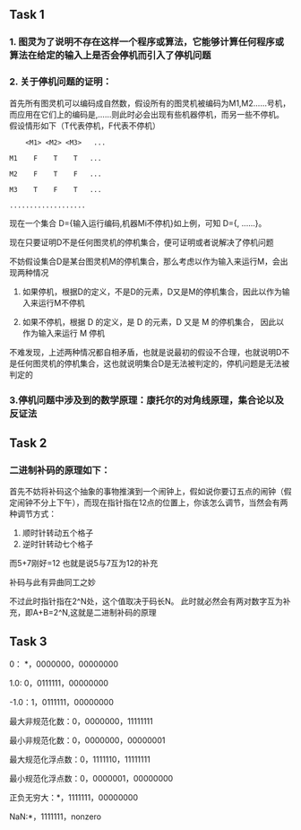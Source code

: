 ## Task 1

### 1. 图灵为了说明不存在这样一个程序或算法，它能够计算任何程序或算法在给定的输入上是否会停机而引入了停机问题

### 2. 关于停机问题的证明：

首先所有图灵机可以编码成自然数，假设所有的图灵机被编码为M1,M2……号机，而应用在它们上的编码是<M1>,<M2>……则此时必会出现有些机器停机，而另一些不停机。假设情形如下（T代表停机，F代表不停机）

    
        <M1> <M2> <M3>   ...
    
    M1    F    T    T   ... 

    M2    F    T    F   ... 

    M3    T    F    T   ... 

    ...................
    
现在一个集合 D={输入运行<Mi>编码,机器Mi不停机}如上例，可知 D={<M1>, <M3>......}。

现在只要证明D不是任何图灵机的停机集合，便可证明或者说解决了停机问题

不妨假设集合D是某台图灵机M的停机集合，那么考虑以<M>作为输入来运行M，会出现两种情况
  
1. 如果停机，根据D的定义，<M>不是D的元素，D又是M的停机集合，因此以<M>作为输入来运行M不停机
  
2. 如果不停机，根据 D 的定义，<M>是 D 的元素，D 又是 M 的停机集合， 因此以<M>作为输入来运行 M 停机

不难发现，上述两种情况都自相矛盾，也就是说最初的假设不合理，也就说明D不是任何图灵机的停机集合，这也就说明集合D是无法被判定的，停机问题是无法被判定的

### 3.停机问题中涉及到的数学原理：康托尔的对角线原理，集合论以及反证法

## Task 2

### 二进制补码的原理如下：

首先不妨将补码这个抽象的事物推演到一个闹钟上，假如说你要订五点的闹钟（假定闹钟不分上下午），而现在指针指在12点的位置上，你该怎么调节，当然会有两种调节方式：
1. 顺时针转动五个格子
2. 逆时针转动七个格子

而5+7刚好=12 也就是说5与7互为12的补充

补码与此有异曲同工之妙

不过此时指针指在2^N处，这个值取决于码长N。
此时就必然会有两对数字互为补充，即A+B=2^N,这就是二进制补码的原理

## Task 3

0： *，0000000，00000000

1.0: 0，0111111，00000000

-1.0：1，0111111，00000000

最大非规范化数：0，0000000，11111111

最小非规范化数：0，0000000，00000001

最大规范化浮点数：0，1111110，11111111

最小规范化浮点数：0，0000001，00000000

正负无穷大：*，1111111，00000000

NaN:*，1111111，nonzero
